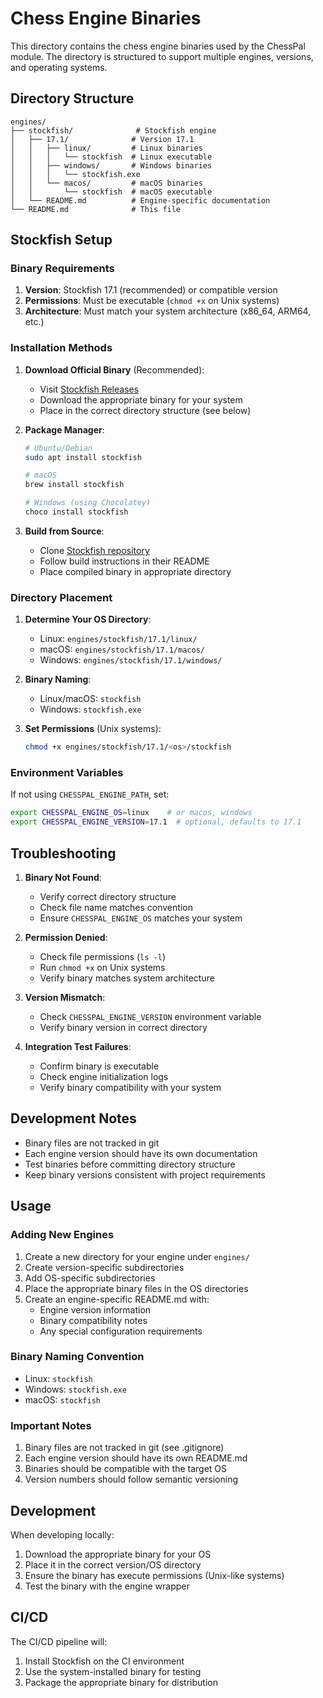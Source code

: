 # Chess Engine Binaries

This directory contains the chess engine binaries used by the ChessPal module. The directory is structured to support multiple engines, versions, and operating systems.

## Directory Structure

```
engines/
├── stockfish/              # Stockfish engine
│   ├── 17.1/              # Version 17.1
│   │   ├── linux/         # Linux binaries
│   │   │   └── stockfish  # Linux executable
│   │   ├── windows/       # Windows binaries
│   │   │   └── stockfish.exe
│   │   └── macos/         # macOS binaries
│   │       └── stockfish  # macOS executable
│   └── README.md          # Engine-specific documentation
└── README.md              # This file
```

## Stockfish Setup

### Binary Requirements

1. **Version**: Stockfish 17.1 (recommended) or compatible version
2. **Permissions**: Must be executable (`chmod +x` on Unix systems)
3. **Architecture**: Must match your system architecture (x86_64, ARM64, etc.)

### Installation Methods

1. **Download Official Binary** (Recommended):
   - Visit [Stockfish Releases](https://github.com/official-stockfish/Stockfish/releases)
   - Download the appropriate binary for your system
   - Place in the correct directory structure (see below)

2. **Package Manager**:
   ```bash
   # Ubuntu/Debian
   sudo apt install stockfish

   # macOS
   brew install stockfish

   # Windows (using Chocolatey)
   choco install stockfish
   ```

3. **Build from Source**:
   - Clone [Stockfish repository](https://github.com/official-stockfish/Stockfish)
   - Follow build instructions in their README
   - Place compiled binary in appropriate directory

### Directory Placement

1. **Determine Your OS Directory**:
   - Linux: `engines/stockfish/17.1/linux/`
   - macOS: `engines/stockfish/17.1/macos/`
   - Windows: `engines/stockfish/17.1/windows/`

2. **Binary Naming**:
   - Linux/macOS: `stockfish`
   - Windows: `stockfish.exe`

3. **Set Permissions** (Unix systems):
   ```bash
   chmod +x engines/stockfish/17.1/<os>/stockfish
   ```

### Environment Variables

If not using `CHESSPAL_ENGINE_PATH`, set:
```bash
export CHESSPAL_ENGINE_OS=linux    # or macos, windows
export CHESSPAL_ENGINE_VERSION=17.1  # optional, defaults to 17.1
```

## Troubleshooting

1. **Binary Not Found**:
   - Verify correct directory structure
   - Check file name matches convention
   - Ensure `CHESSPAL_ENGINE_OS` matches your system

2. **Permission Denied**:
   - Check file permissions (`ls -l`)
   - Run `chmod +x` on Unix systems
   - Verify binary matches system architecture

3. **Version Mismatch**:
   - Check `CHESSPAL_ENGINE_VERSION` environment variable
   - Verify binary version in correct directory

4. **Integration Test Failures**:
   - Confirm binary is executable
   - Check engine initialization logs
   - Verify binary compatibility with your system

## Development Notes

- Binary files are not tracked in git
- Each engine version should have its own documentation
- Test binaries before committing directory structure
- Keep binary versions consistent with project requirements

## Usage

### Adding New Engines

1. Create a new directory for your engine under `engines/`
2. Create version-specific subdirectories
3. Add OS-specific subdirectories
4. Place the appropriate binary files in the OS directories
5. Create an engine-specific README.md with:
   - Engine version information
   - Binary compatibility notes
   - Any special configuration requirements

### Binary Naming Convention

- Linux: `stockfish`
- Windows: `stockfish.exe`
- macOS: `stockfish`

### Important Notes

1. Binary files are not tracked in git (see .gitignore)
2. Each engine version should have its own README.md
3. Binaries should be compatible with the target OS
4. Version numbers should follow semantic versioning

## Development

When developing locally:
1. Download the appropriate binary for your OS
2. Place it in the correct version/OS directory
3. Ensure the binary has execute permissions (Unix-like systems)
4. Test the binary with the engine wrapper

## CI/CD

The CI/CD pipeline will:
1. Install Stockfish on the CI environment
2. Use the system-installed binary for testing
3. Package the appropriate binary for distribution
